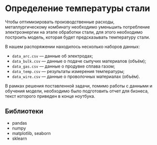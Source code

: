 # Определение температуры стали

Чтобы оптимизировать производственные расходы, металлургическому комбинату необходимо уменьшить потребление электроэнергии на этапе обработки стали, для этого необходимо построить модель, которая будет предсказывать температуру стали.

В нашем распоряжении находилось несколько наборов данных:

- `data_arc.csv` — данные об электродах;
- `data_bulk.csv` — данные о подаче сыпучих материалов (объём);
- `data_gas.csv` — данные о продувке сплава газом;
- `data_temp.csv` — результаты измерения температуры;
- `data_wire.csv` — данные о проволочных материалах (объём).

В рамках решения поставленной задачи, помимо работы с данными и обучения модели, необходимо было подготовить отчет для бизнеса, текст которого приведен в конце ноутбука.

## Библиотеки
- pandas
- numpy
- matplotlib, seaborn
- sklearn